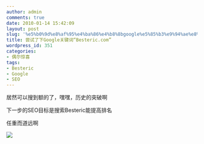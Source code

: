 ```yaml
---
author: admin
comments: true
date: 2010-01-14 15:42:09
layout: post
slug: '%e5%b0%9d%e8%af%95%e4%ba%86%e4%b8%8bgoogle%e5%85%b3%e9%94%ae%e8%af%8d%e2%80%9cbesteric-com%e2%80%9d'
title: 尝试了下Google关键词“Besteric.com”
wordpress_id: 351
categories:
- 偶尔惊喜
tags:
- Besteric
- Google
- SEO
---
```


居然可以搜到额的了，嘿嘿，历史的突破啊

下一步的SEO目标是搜索Besteric能提高排名

任重而道远啊

[![](http://www.besteric.com/wp-content/uploads/2010/01/2010-1-14-15-34-13.jpg)](http://www.besteric.com/wp-content/uploads/2010/01/2010-1-14-15-34-13.jpg)
